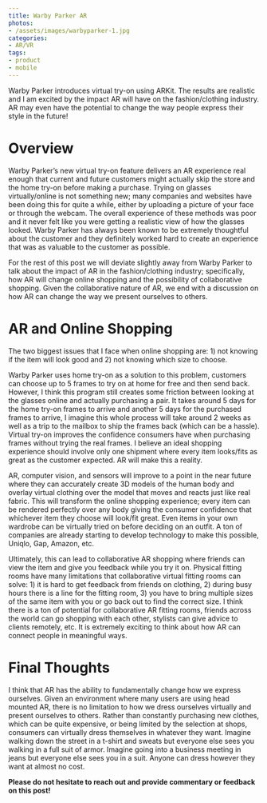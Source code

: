 ```yaml
---
title: Warby Parker AR
photos:
- /assets/images/warbyparker-1.jpg
categories:
- AR/VR
tags:
- product
- mobile
---
```


Warby Parker introduces virtual try-on using ARKit. The results are realistic
and I am excited by the impact AR will have on the fashion/clothing industry.
AR may even have the potential to change the way people express their style in
the future!

<!-- more -->

# Overview

Warby Parker’s new virtual try-on feature delivers an AR experience real enough
that current and future customers might actually skip the store and the home
try-on before making a purchase. Trying on glasses virtually/online is not
something new; many companies and websites have been doing this for quite a
while, either by uploading a picture of your face or through the webcam. The
overall experience of these methods was poor and it never felt like you were
getting a realistic view of how the glasses looked. Warby Parker has always been
known to be extremely thoughtful about the customer and they definitely worked
hard to create an experience that was as valuable to the customer as possible.

For the rest of this post we will deviate slightly away from Warby Parker to
talk about the impact of AR in the fashion/clothing industry; specifically,
how AR will change online shopping and the possibility of collaborative
shopping. Given the collaborative nature of AR, we end with a discussion on
how AR can change the way we present ourselves to others.

# AR and Online Shopping

The two biggest issues that I face when online shopping are: 1) not knowing if
the item will look good and 2) not knowing which size to choose.

Warby Parker uses home try-on as a solution to this problem, customers can
choose up to 5 frames to try on at home for free and then send back. However,
I think this program still creates some friction between looking at the glasses
online and actually purchasing a pair. It takes around 5 days for the home
try-on frames to arrive and another 5 days for the purchased frames to arrive,
I imagine this whole process will take around 2 weeks as well as a trip to the
mailbox to ship the frames back (which can be a hassle). Virtual try-on improves
the confidence consumers have when purchasing frames without trying the real
frames. I believe an ideal shopping experience should involve only one shipment
where every item looks/fits as great as the customer expected. AR will make
this a reality.

AR, computer vision, and sensors will improve to a point in the near future
where they can accurately create 3D models of the human body and overlay virtual
clothing over the model that moves and reacts just like real fabric. This will
transform the online shopping experience; every item can be rendered perfectly
over any body giving the consumer confidence that whichever item they choose
will look/fit great. Even items in your own wardrobe can be virtually tried on
before deciding on an outfit. A ton of companies are already starting to develop
technology to make this possible, Uniqlo, Gap, Amazon, etc.

Ultimately, this can lead to collaborative AR shopping where friends can view
the item and give you feedback while you try it on. Physical fitting rooms have
many limitations that collaborative virtual fitting rooms can solve: 1) it is
hard to get feedback from friends on clothing, 2) during busy hours there is a
line for the fitting room, 3) you have to bring multiple sizes of the same item
with you or go back out to find the correct size. I think there is a ton of
potential for collaborative AR fitting rooms, friends across the world can go
shopping with each other, stylists can give advice to clients remotely, etc. It
is extremely exciting to think about how AR can connect people in meaningful
ways.

# Final Thoughts

I think that AR has the ability to fundamentally change how we express
ourselves. Given an environment where many users are using head mounted AR,
there is no limitation to how we dress ourselves virtually and present ourselves
to others. Rather than constantly purchasing new clothes, which can be quite
expensive, or being limited by the selection at shops, consumers can virtually
dress themselves in whatever they want. Imagine walking down the street in a
t-shirt and sweats but everyone else sees you walking in a full suit of armor.
Imagine going into a business meeting in jeans but everyone else sees you in a
suit. Anyone can dress however they want at almost no cost.

**Please do not hesitate to reach out and provide commentary or feedback on this
post!**
